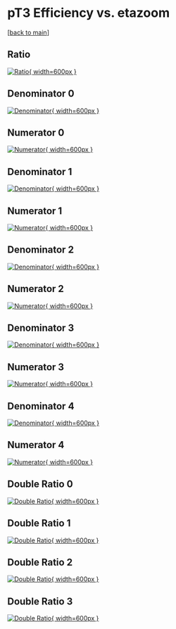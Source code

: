 # pT3 Efficiency vs. etazoom

[[back to main](./)]



## Ratio

[![Ratio](../mtv/var/pT3_base_211_-1_eff_etazoom.png){ width=600px }](../mtv/var/pT3_base_211_-1_eff_etazoom.pdf)

## Denominator 0

[![Denominator](../mtv/den/pT3_base_211_-1_eff_etazoom_den0.png){ width=600px }](../mtv/den/pT3_base_211_-1_eff_etazoom_den0.pdf)

## Numerator 0

[![Numerator](../mtv/num/pT3_base_211_-1_eff_etazoom_num0.png){ width=600px }](../mtv/num/pT3_base_211_-1_eff_etazoom_num0.pdf)

## Denominator 1

[![Denominator](../mtv/den/pT3_base_211_-1_eff_etazoom_den1.png){ width=600px }](../mtv/den/pT3_base_211_-1_eff_etazoom_den1.pdf)

## Numerator 1

[![Numerator](../mtv/num/pT3_base_211_-1_eff_etazoom_num1.png){ width=600px }](../mtv/num/pT3_base_211_-1_eff_etazoom_num1.pdf)

## Denominator 2

[![Denominator](../mtv/den/pT3_base_211_-1_eff_etazoom_den2.png){ width=600px }](../mtv/den/pT3_base_211_-1_eff_etazoom_den2.pdf)

## Numerator 2

[![Numerator](../mtv/num/pT3_base_211_-1_eff_etazoom_num2.png){ width=600px }](../mtv/num/pT3_base_211_-1_eff_etazoom_num2.pdf)

## Denominator 3

[![Denominator](../mtv/den/pT3_base_211_-1_eff_etazoom_den3.png){ width=600px }](../mtv/den/pT3_base_211_-1_eff_etazoom_den3.pdf)

## Numerator 3

[![Numerator](../mtv/num/pT3_base_211_-1_eff_etazoom_num3.png){ width=600px }](../mtv/num/pT3_base_211_-1_eff_etazoom_num3.pdf)

## Denominator 4

[![Denominator](../mtv/den/pT3_base_211_-1_eff_etazoom_den4.png){ width=600px }](../mtv/den/pT3_base_211_-1_eff_etazoom_den4.pdf)

## Numerator 4

[![Numerator](../mtv/num/pT3_base_211_-1_eff_etazoom_num4.png){ width=600px }](../mtv/num/pT3_base_211_-1_eff_etazoom_num4.pdf)

## Double Ratio 0

[![Double Ratio](../mtv/ratio/pT3_base_211_-1_eff_etazoom_ratio0.png){ width=600px }](../mtv/ratio/pT3_base_211_-1_eff_etazoom_ratio0.pdf)

## Double Ratio 1

[![Double Ratio](../mtv/ratio/pT3_base_211_-1_eff_etazoom_ratio1.png){ width=600px }](../mtv/ratio/pT3_base_211_-1_eff_etazoom_ratio1.pdf)

## Double Ratio 2

[![Double Ratio](../mtv/ratio/pT3_base_211_-1_eff_etazoom_ratio2.png){ width=600px }](../mtv/ratio/pT3_base_211_-1_eff_etazoom_ratio2.pdf)

## Double Ratio 3

[![Double Ratio](../mtv/ratio/pT3_base_211_-1_eff_etazoom_ratio3.png){ width=600px }](../mtv/ratio/pT3_base_211_-1_eff_etazoom_ratio3.pdf)

